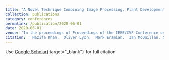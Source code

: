 ```yaml
---
title: "A Novel Technique Combining Image Processing, Plant Development Properties, and the Hungarian Algorithm, to Improve Leaf Detection in Maize"
collection: publications
category: conferences
permalink: /publication/2020-06-01
date: 2020-06-01
venue: 'In the proceedings of Proceedings of the IEEE/CVF Conference on Computer Vision and Pattern Recognition (CVPR) Workshops'
citation: ' Nazifa Khan,  Oliver Lyon,  Mark Eramian,  Ian McQuillan, &quot;A Novel Technique Combining Image Processing, Plant Development Properties, and the Hungarian Algorithm, to Improve Leaf Detection in Maize.&quot; In the proceedings of Proceedings of the IEEE/CVF Conference on Computer Vision and Pattern Recognition (CVPR) Workshops, 2020.'
---
```

Use [Google Scholar](https://scholar.google.com/scholar?q=A+Novel+Technique+Combining+Image+Processing,+Plant+Development+Properties,+and+the+Hungarian+Algorithm,+to+Improve+Leaf+Detection+in+Maize){:target="_blank"} for full citation